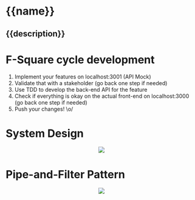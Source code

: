 # {{name}}

## {{description}}


# F-Square cycle development

1. Implement your features on localhost:3001 (API Mock)
2. Validate that with a stakeholder (go back one step if needed)
3. Use TDD to develop the back-end API for the feature
4. Check if everything is okay on the actual front-end on localhost:3000 (go back one step if needed)
5. Push your changes! \o/

# System Design

<p align="center">
  <img src="https://github.com/vidalmatheus/fsquare/blob/master/img/system_design.png?raw=true" />
</p>

# Pipe-and-Filter Pattern

<p align="center">
  <img src="https://github.com/vidalmatheus/fsquare/blob/master/img/filteronproject.png?raw=true" />
</p>

